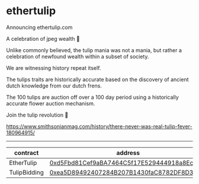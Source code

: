 # ethertulip

Announcing ethertulip.com

A celebration of jpeg wealth 🌷

Unlike commonly believed, the tulip mania was not a mania, but rather a celebration of newfound wealth within a subset of society.

We are witnessing history repeat itself.

The tulips traits are historically accurate based on the discovery of ancient dutch knowledge from our dutch frens.

The 100 tulips are auction off over a 100 day period using a historically accurate flower auction mechanism.

Join the tulip revolution 🌷

https://www.smithsonianmag.com/history/there-never-was-real-tulip-fever-180964915/

---

| contract     | address                                                                                                               |
| ------------ | --------------------------------------------------------------------------------------------------------------------- |
| EtherTulip   | [0xd5Fbd81Cef9aBA7464C5f17E529444918a8EcC57](https://etherscan.io/address/0xd5Fbd81Cef9aBA7464C5f17E529444918a8EcC57) |
| TulipBidding | [0xea5D89492407284B207B1430faC8782DF8D3ef09](https://etherscan.io/address/0xea5D89492407284B207B1430faC8782DF8D3ef09) |
